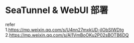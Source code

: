 # SeaTunnel & WebUI 部署    

refer       
1.https://mp.weixin.qq.com/s/U4nn27mxkUD-jIObSIWDtg 
2.https://mp.weixin.qq.com/s/Al1VmBoOKu2P02sBOTB6DQ     